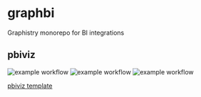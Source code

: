 # graphbi
Graphistry monorepo for BI integrations

## pbiviz

![example workflow](https://github.com/graphistry/graphbi/actions/workflows/build.yml/badge.svg)
![example workflow](https://github.com/graphistry/graphbi/actions/workflows/scan.yml/badge.svg)
![example workflow](https://github.com/graphistry/graphbi/actions/workflows/publish.yml/badge.svg)

[pbiviz template](pbiviz/README.md)

